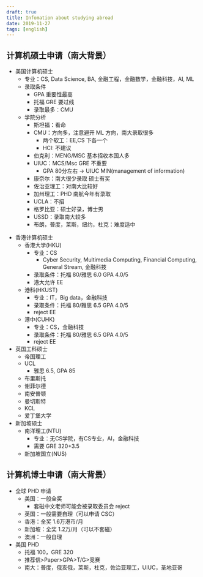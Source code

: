 ```yaml
---
draft: true
title: Infomation about studying abroad
date: 2019-11-27
tags: [english]
---
```


## 计算机硕士申请（南大背景）

* 美国计算机硕士
  * 专业：CS, Data Science, BA, 金融工程，金融数学，金融科技，AI, ML
  * 录取条件
    * GPA 重要性最高
    * 托福 GRE 要过线
    * 录取最多：CMU
  * 学院分析
    * 斯坦福：看命
    * CMU：方向多，注意避开 ML 方向，南大录取很多
      * 两个软工：EE,CS 下各一个
      * HCI: 不建议
    * 伯克利：MENG/MSC 基本招收本国人多
    * UIUC：MCS/Msc GRE 不重要
      * GPA 80分左右 -> UIUC MIN(management of information)
    * 康奈尔：南大很少录取 硕士有奖
    * 佐治亚理工：对南大比较好
    * 加州理工：PHD 南航今年有录取
    * UCLA：不招
    * 格罗比亚：硕士好录，博士男
    * USSD：录取南大较多
    * 布朗，普度，莱斯，纽约，杜克：难度适中
<!--more-->
* 香港计算机硕士
  * 香港大学(HKU)
    * 专业：CS
      * Cyber Security, Multimedia Computing, Financial Computing, General Stream, 金融科技
    * 录取条件：托福 80/雅思 6.0 GPA 4.0/5
    * 港大允许 EE
  * 港科(HKUST)
    * 专业：IT，Big data，金融科技
    * 录取条件：托福 80/雅思 6.5 GPA 4.0/5
    * reject EE
  * 港中(CUHK)
    * 专业：CS，金融科技
    * 录取条件：托福 80/雅思 6.5 GPA 4.0/5
    * reject EE
* 英国工科硕士
  * 帝国理工
  * UCL
    * 雅思 6.5, GPA 85
  * 布里斯托
  * 谢菲尔德
  * 南安普顿
  * 曼切斯特
  * KCL
  * 爱丁堡大学
* 新加坡硕士
  * 南洋理工(NTU)
    * 专业：无CS学院，有CS专业，AI，金融科技
    * 需要 GRE 320+3.5
  * 新加坡国立(NUS)

<!--more-->

## 计算机博士申请（南大背景）

* 全球 PHD 申请
  * 美国：一般全奖
    * 套磁中文老师可能会被录取委员会 reject
  * 英国：一般需要自理（可以申请 CSC）
  * 香港：全奖 1.6万港币/月
  * 新加坡：全奖 1.2万/月（可以不套磁）
  * 澳洲：一般自理
* 美国 PHD
  * 托福 100，GRE 320
  * 推荐信>Paper>GPA>T/G>竞赛
  * 南大：普度，俄亥俄，莱斯，杜克，佐治亚理工，UIUC，圣地亚哥